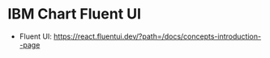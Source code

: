 # IBM Chart Fluent UI

- Fluent UI: https://react.fluentui.dev/?path=/docs/concepts-introduction--page
